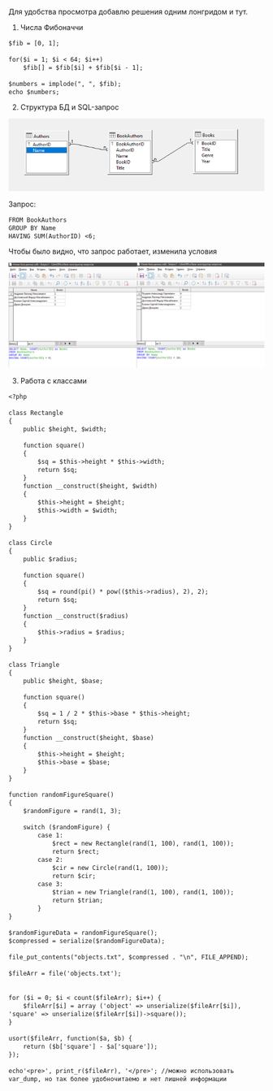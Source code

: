 Для удобства просмотра добавлю решения одним лонгридом и тут.

1) Числа Фибоначчи

```<?php
$fib = [0, 1];

for($i = 1; $i < 64; $i++)
    $fib[] = $fib[$i] + $fib[$i - 1];
 
$numbers = implode(", ", $fib);
echo $numbers;
```

2) Структура БД и SQL-запрос

![картинка](https://github.com/AnnaBlok/test/blob/main/second/структура.png "структура")

Запрос: 

```SELECT Name, COUNT(AuthorID) as Books
FROM BookAuthors
GROUP BY Name
HAVING SUM(AuthorID) <6;
```

Чтобы было видно, что запрос работает, изменила условия

![картинка](https://github.com/AnnaBlok/test/blob/main/second/sql.png "запрос")

3) Работа с классами

```
<?php

class Rectangle
{
	public $height, $width;

	function square()
	{
		$sq = $this->height * $this->width;
		return $sq;
	}
	function __construct($height, $width) 
	{
        $this->height = $height;
        $this->width = $width;
    }
}

class Circle
{
	public $radius;

	function square()
	{
        $sq = round(pi() * pow(($this->radius), 2), 2);
		return $sq;
	}
	function __construct($radius) 
	{
        $this->radius = $radius;
    }
}

class Triangle
{
	public $height, $base;

	function square()
	{
		$sq = 1 / 2 * $this->base * $this->height;
		return $sq;
	}
	function __construct($height, $base) 
	{
        $this->height = $height;
        $this->base = $base;
    }
}

function randomFigureSquare()
{
	$randomFigure = rand(1, 3);
		
	switch ($randomFigure) {
		case 1:
			$rect = new Rectangle(rand(1, 100), rand(1, 100));
			return $rect;
		case 2:
			$cir = new Circle(rand(1, 100));
			return $cir;
		case 3:
			$trian = new Triangle(rand(1, 100), rand(1, 100));
			return $trian;
		}
}

$randomFigureData = randomFigureSquare();
$compressed = serialize($randomFigureData);

file_put_contents("objects.txt", $compressed . "\n", FILE_APPEND);

$fileArr = file('objects.txt');


for ($i = 0; $i < count($fileArr); $i++) {
	$fileArr[$i] = array ('object' => unserialize($fileArr[$i]), 'square' => unserialize($fileArr[$i])->square());	
}

usort($fileArr, function($a, $b) {
    return ($b['square'] - $a['square']);
});

echo'<pre>', print_r($fileArr), '</pre>'; //можно использовать var_dump, но так более удобночитаемо и нет лишней информации
```
